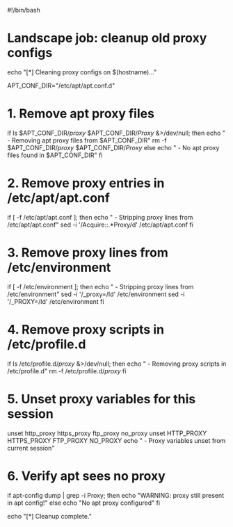 #!/bin/bash
# Landscape job: cleanup old proxy configs

echo "[*] Cleaning proxy configs on $(hostname)..."

APT_CONF_DIR="/etc/apt/apt.conf.d"

# 1. Remove apt proxy files
if ls $APT_CONF_DIR/*proxy* $APT_CONF_DIR/*Proxy* &>/dev/null; then
  echo " - Removing apt proxy files from $APT_CONF_DIR"
  rm -f $APT_CONF_DIR/*proxy* $APT_CONF_DIR/*Proxy*
else
  echo " - No apt proxy files found in $APT_CONF_DIR"
fi

# 2. Remove proxy entries in /etc/apt/apt.conf
if [ -f /etc/apt/apt.conf ]; then
  echo " - Stripping proxy lines from /etc/apt/apt.conf"
  sed -i '/Acquire::.*Proxy/d' /etc/apt/apt.conf
fi

# 3. Remove proxy lines from /etc/environment
if [ -f /etc/environment ]; then
  echo " - Stripping proxy lines from /etc/environment"
  sed -i '/_proxy=/Id' /etc/environment
  sed -i '/_PROXY=/Id' /etc/environment
fi

# 4. Remove proxy scripts in /etc/profile.d
if ls /etc/profile.d/*proxy* &>/dev/null; then
  echo " - Removing proxy scripts in /etc/profile.d"
  rm -f /etc/profile.d/*proxy*
fi

# 5. Unset proxy variables for this session
unset http_proxy https_proxy ftp_proxy no_proxy
unset HTTP_PROXY HTTPS_PROXY FTP_PROXY NO_PROXY
echo " - Proxy variables unset from current session"

# 6. Verify apt sees no proxy
if apt-config dump | grep -i Proxy; then
  echo "WARNING: proxy still present in apt config!"
else
  echo "No apt proxy configured"
fi

echo "[*] Cleanup complete."